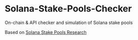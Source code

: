 # Solana-Stake-Pools-Checker
On-chain &amp; API checker and simulation of Solana stake pools

Based on [Solana Stake Pools Research](https://github.com/SOFZP/Solana-Stake-Pools-Research)  
